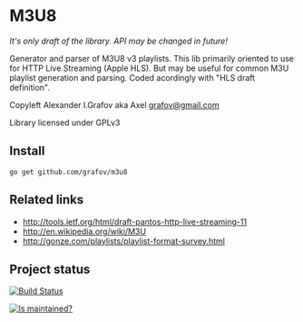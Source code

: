 M3U8
====

*It's only draft of the library. API may be changed in future!*

Generator and parser of M3U8 v3 playlists. This lib primarily oriented to use for HTTP Live Streaming (Apple HLS).
But may be useful for common M3U playlist generation and parsing.
Coded acordingly with "HLS draft definition".

Copyleft Alexander I.Grafov aka Axel <grafov@gmail.com>

Library licensed under GPLv3

Install
-------

	go get github.com/grafov/m3u8

Related links
-------------

* http://tools.ietf.org/html/draft-pantos-http-live-streaming-11
* http://en.wikipedia.org/wiki/M3U
* http://gonze.com/playlists/playlist-format-survey.html

Project status
--------------

[![Build Status](https://travis-ci.org/grafov/m3u8.png?branch=draft)](https://travis-ci.org/grafov/m3u8)

[![Is maintained?](http://stillmaintained.com/grafov/m3u8.png)](http://stillmaintained.com/grafov/m3u8)
